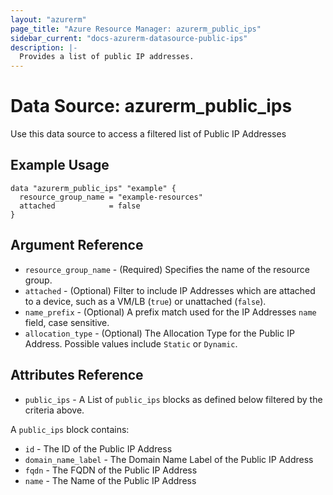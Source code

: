```yaml
---
layout: "azurerm"
page_title: "Azure Resource Manager: azurerm_public_ips"
sidebar_current: "docs-azurerm-datasource-public-ips"
description: |-
  Provides a list of public IP addresses.
---
```


# Data Source: azurerm_public_ips

Use this data source to access a filtered list of Public IP Addresses

## Example Usage

```hcl
data "azurerm_public_ips" "example" {
  resource_group_name = "example-resources"
  attached            = false
}
```

## Argument Reference

* `resource_group_name` - (Required) Specifies the name of the resource group.
* `attached` - (Optional) Filter to include IP Addresses which are attached to a device, such as a VM/LB (`true`) or unattached (`false`).
* `name_prefix` - (Optional) A prefix match used for the IP Addresses `name` field, case sensitive.
* `allocation_type` - (Optional) The Allocation Type for the Public IP Address. Possible values include `Static` or `Dynamic`.

## Attributes Reference

* `public_ips` - A List of `public_ips` blocks as defined below filtered by the criteria above.

A `public_ips` block contains:

* `id` - The ID of the Public IP Address
* `domain_name_label` - The Domain Name Label of the Public IP Address
* `fqdn` - The FQDN of the Public IP Address
* `name` - The Name of the Public IP Address
